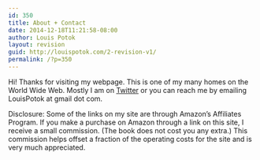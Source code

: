 ```yaml
---
id: 350
title: About + Contact
date: 2014-12-18T11:21:58-08:00
author: Louis Potok
layout: revision
guid: http://louispotok.com/2-revision-v1/
permalink: /?p=350
---
```

Hi! Thanks for visiting my webpage. This is one of my many homes on the World Wide Web. Mostly I am on [Twitter](https://twitter.com/louispotok) or you can reach me by emailing LouisPotok at gmail dot com.

Disclosure: Some of the links on my site are through Amazon&#8217;s Affiliates Program. If you make a purchase on Amazon through a link on this site, I receive a small commission. (The book does not cost you any extra.) This commission helps offset a fraction of the operating costs for the site and is very much appreciated.